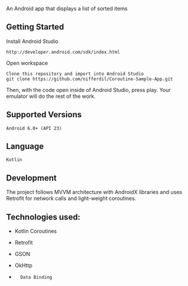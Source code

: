 An Android app that displays a list of sorted items

## Getting Started

Install Android Studio

	http://developer.android.com/sdk/index.html
  
Open workspace

	Clone this repository and import into Android Studio
	git clone https://github.com/nifferdil/Coroutine-Sample-App.git
  
Then, with the code open inside of Android Studio, press play. Your emulator will do the rest of the work.

## Supported Versions

	Android 6.0+ (API 23)

## Language

	Kotlin
	
## Development
The project follows MVVM architecture with AndroidX libraries and uses Retrofit for network calls and light-weight coroutines.
	    
## Technologies used:

*	Kotlin Coroutines

*	Retrofit

*	GSON

*	OkHttp

*       Data Binding

